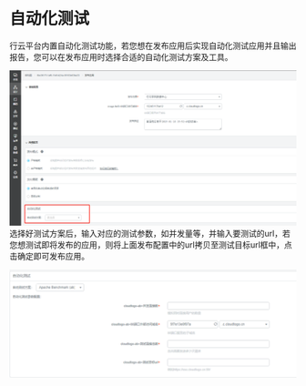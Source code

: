 # 自动化测试

行云平台内置自动化测试功能，若您想在发布应用后实现自动化测试应用并且输出报告，您可以在发布应用时选择合适的自动化测试方案及工具。

![](/assets/import108.png)选择好测试方案后，输入对应的测试参数，如并发量等，并输入要测试的url，若您想测试即将发布的应用，则将上面发布配置中的url拷贝至测试目标url框中，点击确定即可发布应用。

![](/assets/import109.png)

